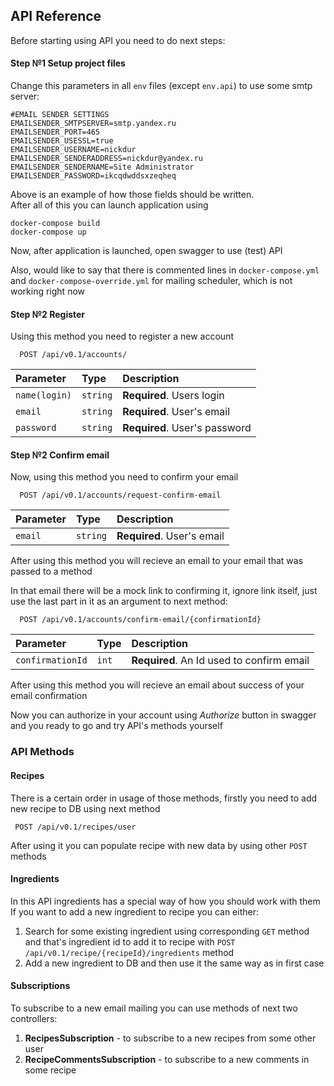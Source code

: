 
## API Reference

Before starting using API you need to do next steps:

#### Step №1 Setup project files

Change this parameters in all `env` files (except `env.api`) to use some smtp server:

```
#EMAIL SENDER SETTINGS
EMAILSENDER_SMTPSERVER=smtp.yandex.ru
EMAILSENDER_PORT=465
EMAILSENDER_USESSL=true
EMAILSENDER_USERNAME=nickdur
EMAILSENDER_SENDERADDRESS=nickdur@yandex.ru
EMAILSENDER_SENDERNAME=Site Administrator
EMAILSENDER_PASSWORD=ikcqdwddsxzeqheq
```

Above is an example of how those fields should be written.  
After all of this you can launch application using

```
docker-compose build
docker-compose up
```

Now, after application is launched, open swagger to use (test) API  

Also, would like to say that there is commented lines in `docker-compose.yml` and `docker-compose-override.yml` for mailing scheduler, which is not working right now

#### Step №2 Register

Using this method you need to register a new account

```http
  POST /api/v0.1/accounts/
```

| Parameter | Type     | Description                |
| :-------- | :------- | :------------------------- |
| `name(login)` | `string` | **Required**. Users login |
| `email` | `string` | **Required**. User's email |
| `password` | `string` | **Required**. User's password |

#### Step №2 Confirm email

Now, using this method you need to confirm your email

```http
  POST /api/v0.1/accounts/request-confirm-email
```

| Parameter | Type     | Description                |
| :-------- | :------- | :------------------------- |
| `email` | `string` | **Required**. User's email |

After using this method you will recieve an email to your email that was passed to a method 

In that email there will be a mock link to confirming it, ignore link itself, just use the last part in it as an argument to next method:

```http
  POST /api/v0.1/accounts/confirm-email/{confirmationId}
```

| Parameter | Type     | Description                |
| :-------- | :------- | :------------------------- |
| `confirmationId` | `int` | **Required**. An Id used to confirm email |

After using this method you will recieve an email about success of your email confirmation 

Now you can authorize in your account using *Authorize* button in swagger and you ready to go and try API's methods yourself

### API Methods

#### Recipes

There is a certain order in usage of those methods, firstly you need to add new recipe to DB using next method

```http
 POST /api/v0.1/recipes/user
```

After using it you can populate recipe with new data by using other ```POST``` methods  

#### Ingredients

In this API ingredients has a special way of how you should work with them  
If you want to add a new ingredient to recipe you can either:  
1. Search for some existing ingredient using corresponding ```GET``` method and that's ingredient id to add it to recipe with ``` POST /api/v0.1/recipe/{recipeId}/ingredients ``` method
2. Add a new ingredient to DB and then use it the same way as in first case

#### Subscriptions

To subscribe to a new email mailing you can use methods of next two controllers:  
1. **RecipesSubscription** - to subscribe to a new recipes from some other user
2. **RecipeCommentsSubscription** - to subscribe to a new comments in some recipe